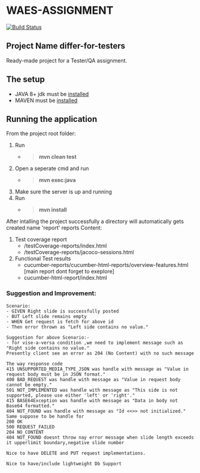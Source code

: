 # WAES-ASSIGNMENT
[![Build Status](https://travis-ci.com/HITimran/WAES-ASSIGNMENT.svg?branch=master)](https://travis-ci.com/HITimran/WAES-ASSIGNMENT)

## Project Name differ-for-testers
Ready-made project for a Tester/QA assignment.  

## The setup
- JAVA 8+ jdk must be [installed](http://www.oracle.com/technetwork/java/javase/downloads/jdk8-downloads-2133151.html)  
- MAVEN must be [installed](https://maven.apache.org/download.cgi)  

## Running the application
From the project root folder:  
1. Run
    - > **mvn clean test** 
2. Open a seperate cmd and run  
    - > **mvn exec:java** 
4. Make sure the server is up and running 
5. Run
    - > **mvn install** 

After intalling the project successfully a directory will automatically gets created name 'report'
reports Content:
1. Test coverage report
    - /testCoverage-reports/index.html
    - /testCoverage-reports/jacoco-sessions.html
2. Functional Test results
    - cucumber-reports/cucumber-html-reports/overview-features.html [main report dont forget to exeplore]
    - cucumber-html-report/index.html

### Suggestion and Improvement:

```
Scenario:
- GIVEN Right slide is successfully posted
- BUT Left slide remains empty
- WHEN Get request is fetch for above id 
- Then error thrown as "Left side contains no value."

Suggestion for above Scenario:-
- for vise-a-versa condition ,we need to implement message such as "Right side contains no value." 
Presently client see an error as 204 (No Content) with no such message 
```

```
The way response code 
415 UNSUPPORTED_MEDIA_TYPE_JSON was handle with message as "Value in request body must be in JSON format."
400 BAD_REQUEST was handle with message as "Value in request body cannot be empty."
501 NOT_IMPLEMENTED was handle with message as "This side is not supported, please use either 'left' or 'right'."
415 BASE64Exception was handle with message as "Data in body not Base64 formatted."
404 NOT_FOUND was handle with message as "Id <<>> not initialized."
Same suppose to be handle for
200 OK 
500 REQUEST_FAILED
204 NO_CONTENT
404 NOT_FOUND doesnt throw nay error message when slide length exceeds it upperlimit boundary,negative slide number
```

```
Nice to have DELETE and PUT request implementations.
```

```
Nice to have/include lightweight Db Support
```
